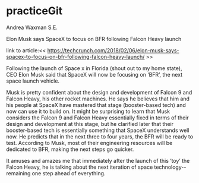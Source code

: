 # practiceGit
Andrea Waxman
S.E.

Elon Musk says SpaceX to focus on BFR following Falcon Heavy launch

link to article:<< https://techcrunch.com/2018/02/06/elon-musk-says-spacex-to-focus-on-bfr-following-falcon-heavy-launch/ >>

Following the launch of Space x in Florida (shout out to my home state), CEO Elon Musk said that SpaceX will now be focusing on ‘BFR’, the next space launch vehicle.

Musk is pretty confident about the design and development of Falcon 9 and Falcon Heavy, his other rocket machines. He says he believes that him and his people at SpaceX have mastered that stage (booster-based tech) and now can use it to build on. 
It might be surprising to learn that Musk considers the Falcon 9 and Falcon Heavy essentially fixed in terms of their design and development at this stage, but he clarified later that their booster-based tech is essentially something that SpaceX understands well now. He predicts that in the next three to four years, the BFR will be ready to test. According to Musk, most of their engineering resources will be dedicated to BFR, making the next steps go quicker.

It amuses and amazes me that immediately after the launch of this ‘toy’ the Falcon Heavy, he is talking about the next iteration of space technology-- remaining one step ahead of everything.


